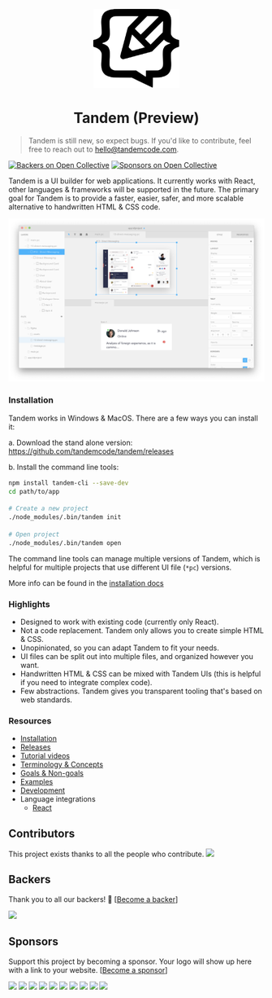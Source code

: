 <p align="center">
  <img src="assets/logo.svg" width="170px">
  <h1 align="center">Tandem (Preview)</h1>
</p>

> Tandem is still new, so expect bugs. If you'd like to contribute, feel free to reach out to hello@tandemcode.com.

[![Backers on Open Collective](https://opencollective.com/tandem/backers/badge.svg)](#backers)
[![Sponsors on Open Collective](https://opencollective.com/tendem/sponsors/badge.svg)](#sponsors)

Tandem is a UI builder for web applications. It currently works with React, other languages & frameworks will be supported in the future. The primary goal for Tandem is to provide a faster, easier, safer, and more scalable alternative to handwritten HTML & CSS code.

![Split view](./assets/screenshots/v10.1.7.png)

### Installation

Tandem works in Windows & MacOS. There are a few ways you can install it:

a. Download the stand alone version: https://github.com/tandemcode/tandem/releases

b. Install the command line tools:

```bash
npm install tandem-cli --save-dev
cd path/to/app

# Create a new project
./node_modules/.bin/tandem init

# Open project
./node_modules/.bin/tandem open
```

The command line tools can manage multiple versions of Tandem, which is helpful for multiple projects that use different UI file (`*pc`) versions.

More info can be found in the [installation docs](./docs/installation.md)

### Highlights

- Designed to work with existing code (currently only React).
- Not a code replacement. Tandem only allows you to create simple HTML & CSS.
- Unopinionated, so you can adapt Tandem to fit your needs.
- UI files can be split out into multiple files, and organized however you want.
- Handwritten HTML & CSS can be mixed with Tandem UIs (this is helpful if you need to integrate complex code).
- Few abstractions. Tandem gives you transparent tooling that's based on web standards.

### Resources

- [Installation](./docs/installation.md)
- [Releases](https://github.com/tandemcode/tandem/releases)
- [Tutorial videos](https://www.youtube.com/playlist?list=PLCNS_PVbhoSXOrjiJQP7ZjZJ4YHULnB2y)
- [Terminology & Concepts](./docs/concepts.md)
- [Goals & Non-goals](./docs/goals.md)
- [Examples](./examples)
- [Development](./docs/contributing/development.md)
- Language integrations
  - [React](./packages/paperclip-react-loader)

## Contributors

This project exists thanks to all the people who contribute.
<a href="https://github.com/tandemcode/tandem/graphs/contributors"><img src="https://opencollective.com/tandem/contributors.svg?width=890&button=false" /></a>

## Backers

Thank you to all our backers! 🙏 [[Become a backer](https://opencollective.com/tandem#backer)]

<a href="https://opencollective.com/tandem#backers" target="_blank"><img src="https://opencollective.com/tandem/backers.svg?width=890"></a>

## Sponsors

Support this project by becoming a sponsor. Your logo will show up here with a link to your website. [[Become a sponsor](https://opencollective.com/tandem#sponsor)]

<a href="https://opencollective.com/tandem/sponsor/0/website" target="_blank"><img src="https://opencollective.com/tandem/sponsor/0/avatar.svg"></a>
<a href="https://opencollective.com/tandem/sponsor/1/website" target="_blank"><img src="https://opencollective.com/tandem/sponsor/1/avatar.svg"></a>
<a href="https://opencollective.com/tandem/sponsor/2/website" target="_blank"><img src="https://opencollective.com/tandem/sponsor/2/avatar.svg"></a>
<a href="https://opencollective.com/tandem/sponsor/3/website" target="_blank"><img src="https://opencollective.com/tandem/sponsor/3/avatar.svg"></a>
<a href="https://opencollective.com/tandem/sponsor/4/website" target="_blank"><img src="https://opencollective.com/tandem/sponsor/4/avatar.svg"></a>
<a href="https://opencollective.com/tandem/sponsor/5/website" target="_blank"><img src="https://opencollective.com/tandem/sponsor/5/avatar.svg"></a>
<a href="https://opencollective.com/tandem/sponsor/6/website" target="_blank"><img src="https://opencollective.com/tandem/sponsor/6/avatar.svg"></a>
<a href="https://opencollective.com/tandem/sponsor/7/website" target="_blank"><img src="https://opencollective.com/tandem/sponsor/7/avatar.svg"></a>
<a href="https://opencollective.com/tandem/sponsor/8/website" target="_blank"><img src="https://opencollective.com/tandem/sponsor/8/avatar.svg"></a>
<a href="https://opencollective.com/tandem/sponsor/9/website" target="_blank"><img src="https://opencollective.com/tandem/sponsor/9/avatar.svg"></a>
